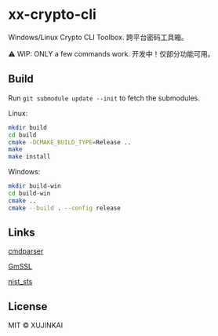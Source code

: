 # xx-crypto-cli

Windows/Linux Crypto CLI Toolbox. 跨平台密码工具箱。

:warning: WIP: ONLY a few commands work. 开发中！仅部分功能可用。

## Build

Run `git submodule update --init` to fetch the submodules.

Linux:

```sh
mkdir build
cd build
cmake -DCMAKE_BUILD_TYPE=Release ..
make
make install
```

Windows:
```sh
mkdir build-win
cd build-win
cmake ..
cmake --build . --config release
```

## Links

[cmdparser](https://github.com/XUJINKAI/cmdparser)

[GmSSL](https://github.com/guanzhi/GmSSL)

[nist_sts](https://github.com/ZZMarquis/nist_sts)

## License

MIT © XUJINKAI
